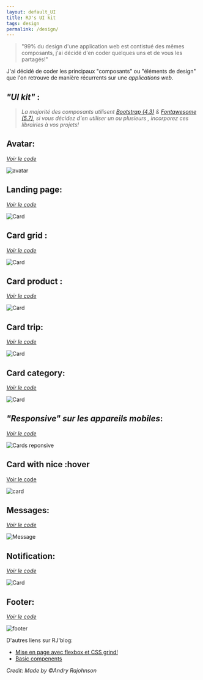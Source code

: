 ```yaml
---
layout: default_UI
title: RJ's UI kit
tags: design
permalink: /design/
---
```



>"99% du design d'une application web est contistué des mêmes composants, j'ai décidé d'en coder quelques uns et de vous les partagés!"

J'ai décidé de coder les principaux "composants" ou "éléments de design" que l'on retrouve de manière récurrents sur une *applications web*.

## *"UI kit"* :
> *La majorité des composants utilisent [Bootstrap (4.3)](https://getbootstrap.com/) & [Fontawesome (5.7)](https://fontawesome.com/), si vous décidez d'en utiliser un ou plusieurs , incorporez ces librairies à vos projets!*

## Avatar:
[*Voir le code*](https://codepen.io/andryjohn/pen/KjVzbw)

![avatar](/images/avatar.png)

## Landing page:

[*Voir le code*](https://codepen.io/andryjohn/pen/EzVoWQ)

![Card](/images/landing-page.png)


## Card grid :

[*Voir le code*](https://codepen.io/andryjohn/pen/XwmPWR)

![Card](/images/Cards-design.png)


## Card product :

[*Voir le code*](https://codepen.io/andryjohn/pen/XwmYqw)

![Card](/images/apple.png)


## Card trip:

[*Voir le code*](https://codepen.io/andryjohn/pen/XwmYqw)

![Card](/images/trip.png)



## Card category:

[*Voir le code*](https://codepen.io/andryjohn/pen/ZdQRmb)

![Card](/images/breakfast.png)



## *"Responsive" sur les appareils mobiles*:
[*Voir le code*](https://codepen.io/andryjohn/pen/agdRYm)

![Cards reponsive](/images/Responsive.png)

## Card with nice :hover

[Voir le code](https://codepen.io/andryjohn/pen/QREPVe)

![card](/images/hover.png)






## Messages:

[*Voir le code*](https://codepen.io/andryjohn/pen/RmrrLd)

![Message](/images/messsage.png)



## Notification:

[*Voir le code*](https://codepen.io/andryjohn/pen/PvPVRj)

![Card](/images/notification.png)



## Footer:


[*Voir le code*](https://codepen.io/andryjohn/pen/PvPVRj)

![footer](/images/Footer.png)


D'autres liens sur RJ'blog:
*  [Mise en page avec flexbox et CSS grind!](http://localhost:4000/developper/skills/2019/05/09/Top-site/)
*  [Basic compenents](http://localhost:4000/developper/skills/2019/05/07/UI-Compenent-layout/)

 <footer><cite title="Workshop">Credit: Made by ©Andry Rajohnson</cite></footer>

